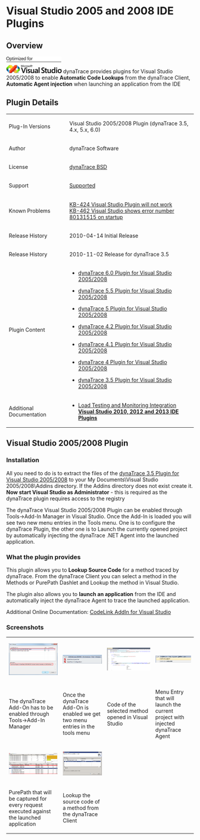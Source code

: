 <html xmlns="http://www.w3.org/1999/xhtml">
<head>
    <title>Visual Studio 2005 and 2008 IDE Plugins</title>
    <meta http-equiv="Content-Type" content="text/html; charset=UTF-8"/>
    <meta http-equiv="X-UA-Compatible" content="IE=EmulateIE8" />
    <meta content="Scroll Wiki Publisher" name="generator"/>
    <link type="text/css" rel="stylesheet" href="css/blueprint/liquid.css" media="screen, projection"/>
    <link type="text/css" rel="stylesheet" href="css/blueprint/print.css" media="print"/>
    <link type="text/css" rel="stylesheet" href="css/content-style.css" media="screen, projection, print"/>
    <link type="text/css" rel="stylesheet" href="css/screen.css" media="screen, projection"/>
    <link type="text/css" rel="stylesheet" href="css/print.css" media="print"/>
</head>
<body>
                <h1>Visual Studio 2005 and 2008 IDE Plugins</h1>
    <div class="section-2"  id="47186275_VisualStudio2005and2008IDEPlugins-Overview"  >
        <h2>Overview</h2>
    <p>
            <img src="images_community/download/attachments/47186275/icon.png" alt="images_community/download/attachments/47186275/icon.png" class="" />
        dynaTrace provides plugins for Visual Studio 2005/2008 to enable <strong class=" ">Automatic Code Lookups</strong> from the dynaTrace Client, <strong class=" ">Automatic Agent injection</strong> when launching an application from the IDE    </p>
    </div>
    <div class="section-2"  id="47186275_VisualStudio2005and2008IDEPlugins-PluginDetails"  >
        <h2>Plugin Details</h2>
    <div class="tablewrap">
        <table>
<thead class=" "></thead><tfoot class=" "></tfoot><tbody class=" ">    <tr>
            <td rowspan="1" colspan="1">
        <p>
Plug-In Versions    </p>
            </td>
                <td rowspan="1" colspan="1">
        <p>
Visual Studio 2005/2008 Plugin (dynaTrace 3.5, 4.x, 5.x, 6.0)    </p>
            </td>
        </tr>
    <tr>
            <td rowspan="1" colspan="1">
        <p>
Author    </p>
            </td>
                <td rowspan="1" colspan="1">
        <p>
dynaTrace Software    </p>
            </td>
        </tr>
    <tr>
            <td rowspan="1" colspan="1">
        <p>
License    </p>
            </td>
                <td rowspan="1" colspan="1">
        <p>
<a href="attachments_5275722_2_dynaTraceBSD.txt">dynaTrace BSD</a>    </p>
            </td>
        </tr>
    <tr>
            <td rowspan="1" colspan="1">
        <p>
Support    </p>
            </td>
                <td rowspan="1" colspan="1">
        <p>
<a href="https://community/display/DL/Support+Levels">Supported</a>    </p>
            </td>
        </tr>
    <tr>
            <td rowspan="1" colspan="1">
        <p>
Known Problems    </p>
            </td>
                <td rowspan="1" colspan="1">
        <p>
<a href="https://community/display/KB/KB-424+Visual+Studio+Plugin+will+not+work">KB-424 Visual Studio Plugin will not work</a><br/><a href="https://community.dynatrace.com/community/display/KB/KB-462+Visual+Studio+shows+error+number+80131515+on+startup+when+Add-in+is+activated">KB-462 Visual Studio shows error number 80131515 on startup</a>    </p>
            </td>
        </tr>
    <tr>
            <td rowspan="1" colspan="1">
        <p>
Release History    </p>
            </td>
                <td rowspan="1" colspan="1">
        <p>
2010-04-14 Initial Release    </p>
            </td>
        </tr>
    <tr>
            <td rowspan="1" colspan="1">
        <p>
Release History    </p>
            </td>
                <td rowspan="1" colspan="1">
        <p>
2010-11-02 Release for dynaTrace 3.5    </p>
            </td>
        </tr>
    <tr>
            <td rowspan="1" colspan="1">
        <p>
Plugin Content    </p>
            </td>
                <td rowspan="1" colspan="1">
    <ul class=" "><li class=" ">    <p>
<a href="attachments_174751935_1_CodeLinkVS2005.dt60.zip">dynaTrace 6.0 Plugin for Visual Studio 2005/2008</a>    </p>
</li><li class=" ">    <p>
<a href="attachments_121569591_1_CodeLinkVS2005.dt55.zip">dynaTrace 5.5 Plugin for Visual Studio 2005/2008</a>    </p>
</li><li class=" ">    <p>
<a href="attachments_100925536_1_CodeLinkVS2005.dt5.zip">dynaTrace 5 Plugin for Visual Studio 2005/2008</a>    </p>
</li><li class=" ">    <p>
<a href="attachments_89718919_1_CodeLinkVS2005.dt42.zip">dynaTrace 4.2 Plugin for Visual Studio 2005/2008</a>    </p>
</li><li class=" ">    <p>
<a href="attachments_67829820_2_CodeLinkVS2005.dt41.zip">dynaTrace 4.1 Plugin for Visual Studio 2005/2008</a>    </p>
</li><li class=" ">    <p>
<a href="attachments_57638938_3_CodeLinkVS2005.dt4.zip">dynaTrace 4 Plugin for Visual Studio 2005/2008</a>    </p>
</li><li class=" ">    <p>
<a href="attachments_47317091_2_CodeLinkVS2005.zip">dynaTrace 3.5 Plugin for Visual Studio 2005/2008</a>    </p>
</li></ul>            </td>
        </tr>
    <tr>
            <td rowspan="1" colspan="1">
        <p>
Additional Documentation    </p>
            </td>
                <td rowspan="1" colspan="1">
    <ul class=" "><li class=" ">    <p>
<a href="Visual_Studio_2005_and_2008_IDE_Plugins.html">Load Testing and Monitoring Integration</a><br/><strong class=" "> <a href="https://community/display/DL/Visual+Studio+2010%2C+2012+and+2013+IDE+Plugins">Visual Studio 2010, 2012 and 2013 IDE Plugins</a> </strong>    </p>
</li></ul>            </td>
        </tr>
</tbody>        </table>
            </div>
    </div>
    <div class="section-2"  id="47186275_VisualStudio2005and2008IDEPlugins-VisualStudio2005%2F2008Plugin"  >
        <h2>Visual Studio 2005/2008 Plugin</h2>
    <div class="section-3"  id="47186275_VisualStudio2005and2008IDEPlugins-Installation"  >
        <h3>Installation</h3>
    <p>
All you need to do is to extract the files of the <a href="attachments_47317091_2_CodeLinkVS2005.zip">dynaTrace 3.5 Plugin for Visual Studio 2005/2008</a> to your My Documents\Visual Studio 2005/2008\Addins directory. If the Addins directory does not exist create it. <strong class=" ">Now start Visual Studio as Administrator</strong> - this is required as the dynaTrace plugin requires access to the registry    </p>
    <p>
The dynaTrace Visual Studio 2005/2008 Plugin can be enabled through Tools-&gt;Add-In Manager in Visual Studio. Once the Add-In is loaded you will see two new menu entries in the Tools menu. One is to configure the dynaTrace Plugin, the other one is to Launch the currently opened project by automatically injecting the dynaTrace .NET Agent into the launched application.    </p>
    </div>
    <div class="section-3"  id="47186275_VisualStudio2005and2008IDEPlugins-Whatthepluginprovides"  >
        <h3>What the plugin provides</h3>
    <p>
This plugin allows you to <strong class=" ">Lookup Source Code</strong> for a method traced by dynaTrace. From the dynaTrace Client you can select a method in the Methods or PurePath Dashlet and Lookup the method in Visual Studio.    </p>
    <p>
The plugin also allows you to <strong class=" ">launch an application</strong> from the IDE and automatically inject the dynaTrace Agent to trace the launched application.    </p>
    <p>
Additional Online Documentation: <a href="Visual_Studio_2005_and_2008_IDE_Plugins.html">CodeLink AddIn for Visual Studio</a>    </p>
    </div>
    <div class="section-3"  id="47186275_VisualStudio2005and2008IDEPlugins-Screenshots"  >
        <h3>Screenshots</h3>
    <p>
    </p>
    <div class="tablewrap">
        <table>
<thead class=" "></thead><tfoot class=" "></tfoot><tbody class=" ">    <tr>
            <td rowspan="1" colspan="1">
        <p>
            <img src="images_community/download/attachments/47186275/VS2010AddOnDialog.png" alt="images_community/download/attachments/47186275/VS2010AddOnDialog.png" class="" />
            </p>
            </td>
                <td rowspan="1" colspan="1">
        <p>
            <img src="images_community/download/attachments/47186275/VS2010ToolsMenu.PNG" alt="images_community/download/attachments/47186275/VS2010ToolsMenu.PNG" class="" />
            </p>
            </td>
                <td rowspan="1" colspan="1">
        <p>
            <img src="images_community/download/attachments/47186275/LookupCodeInVS2010.PNG" alt="images_community/download/attachments/47186275/LookupCodeInVS2010.PNG" class="" />
            </p>
            </td>
                <td rowspan="1" colspan="1">
        <p>
            <img src="images_community/download/attachments/47186275/LauncherMenuEntry.PNG" alt="images_community/download/attachments/47186275/LauncherMenuEntry.PNG" class="" />
            </p>
            </td>
        </tr>
    <tr>
            <td rowspan="1" colspan="1">
        <p>
The dynaTrace Add-On has to be enabled through Tools-&gt;Add-In Manager    </p>
            </td>
                <td rowspan="1" colspan="1">
        <p>
Once the dynaTrace Add-On is enabled we get two menu entries in the tools menu    </p>
            </td>
                <td rowspan="1" colspan="1">
        <p>
Code of the selected method opened in Visual Studio    </p>
            </td>
                <td rowspan="1" colspan="1">
        <p>
Menu Entry that will launch the current project with injected dynaTrace Agent    </p>
            </td>
        </tr>
    <tr>
            <td rowspan="1" colspan="1">
        <p>
            <img src="images_community/download/attachments/47186275/LauncherCapturedPurePath.PNG" alt="images_community/download/attachments/47186275/LauncherCapturedPurePath.PNG" class="" />
            </p>
            </td>
                <td rowspan="1" colspan="1">
        <p>
            <img src="images_community/download/attachments/47186275/CodeLinkLookup.PNG" alt="images_community/download/attachments/47186275/CodeLinkLookup.PNG" class="" />
            </p>
            </td>
                <td rowspan="1" colspan="1">
                </td>
                <td rowspan="1" colspan="1">
                </td>
        </tr>
    <tr>
            <td rowspan="1" colspan="1">
        <p>
PurePath that will be captured for every request executed against the launched application    </p>
            </td>
                <td rowspan="1" colspan="1">
        <p>
Lookup the source code of a method from the dynaTrace Client    </p>
            </td>
                <td rowspan="1" colspan="1">
                </td>
                <td rowspan="1" colspan="1">
                </td>
        </tr>
</tbody>        </table>
            </div>
    </div>
    </div>
            </div>
        </div>
        <div class="footer">
        </div>
    </div>
</body>
</html>
